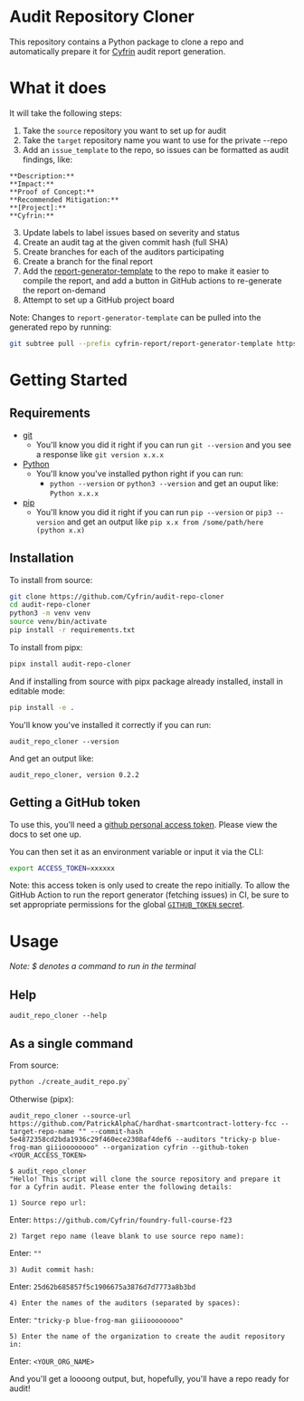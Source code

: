 # Audit Repository Cloner

This repository contains a Python package to clone a repo and automatically prepare it for [Cyfrin](https://www.cyfrin.io/) audit report generation. 

# What it does

It will take the following steps:
1. Take the `source` repository you want to set up for audit
2. Take the `target` repository name you want to use for the private --repo
3. Add an `issue_template` to the repo, so issues can be formatted as audit findings, like:

```
**Description:**
**Impact:**
**Proof of Concept:**
**Recommended Mitigation:**
**[Project]:** 
**Cyfrin:**
```

3. Update labels to label issues based on severity and status
4. Create an audit tag at the given commit hash (full SHA)
5. Create branches for each of the auditors participating
6. Create a branch for the final report
7. Add the [report-generator-template](https://github.com/Cyfrin/report-generator-template) to the repo to make it easier to compile the report, and add a button in GitHub actions to re-generate the report on-demand
8. Attempt to set up a GitHub project board

Note: Changes to `report-generator-template` can be pulled into the generated repo by running:
```bash
git subtree pull --prefix cyfrin-report/report-generator-template https://github.com/Cyfrin/report-generator-template main --squash
```

# Getting Started

## Requirements

- [git](https://git-scm.com/book/en/v2/Getting-Started-Installing-Git)
  - You'll know you did it right if you can run `git --version` and you see a response like `git version x.x.x`
- [Python](https://www.python.org/downloads/)
  - You'll know you've installed python right if you can run:
    - `python --version` or `python3 --version` and get an ouput like: `Python x.x.x`
- [pip](https://pypi.org/project/pip/)
  - You'll know you did it right if you can run `pip --version` or `pip3 --version` and get an output like `pip x.x from /some/path/here (python x.x)`

## Installation

To install from source: 

```bash 
git clone https://github.com/Cyfrin/audit-repo-cloner
cd audit-repo-cloner
python3 -m venv venv
source venv/bin/activate
pip install -r requirements.txt
```

To install from pipx:
```bash
pipx install audit-repo-cloner
```

And if installing from source with pipx package already installed, install in editable mode:
```bash
pip install -e .
```

You'll know you've installed it correctly if you can run:

```
audit_repo_cloner --version
```

And get an output like:

```
audit_repo_cloner, version 0.2.2
```

## Getting a GitHub token

To use this, you'll need a [github personal access token](https://docs.github.com/en/authentication/keeping-your-account-and-data-secure/creating-a-personal-access-token). Please view the docs to set one up. 

You can then set it as an environment variable or input it via the CLI:

```bash
export ACCESS_TOKEN=xxxxxx
```

Note: this access token is only used to create the repo initially. To allow the GitHub Action to run the report generator (fetching issues) in CI, be sure to set appropriate permissions for the global [`GITHUB_TOKEN` secret](https://docs.github.com/en/actions/security-guides/automatic-token-authentication).

# Usage

*Note: $ denotes a command to run in the terminal*


## Help

```
audit_repo_cloner --help
```

## As a single command

From source:
```bash
python ./create_audit_repo.py`
```

Otherwise (pipx):

```
audit_repo_cloner --source-url https://github.com/PatrickAlphaC/hardhat-smartcontract-lottery-fcc --target-repo-name "" --commit-hash 5e4872358cd2bda1936c29f460ece2308af4def6 --auditors "tricky-p blue-frog-man giiioooooooo" --organization cyfrin --github-token <YOUR_ACCESS_TOKEN>
```

```
$ audit_repo_cloner 
"Hello! This script will clone the source repository and prepare it for a Cyfrin audit. Please enter the following details:

1) Source repo url: 
```
Enter: `https://github.com/Cyfrin/foundry-full-course-f23`

```
2) Target repo name (leave blank to use source repo name):
```
Enter: `""`

```
3) Audit commit hash: 
```
Enter: `25d62b685857f5c1906675a3876d7d7773a8b3bd`

```
4) Enter the names of the auditors (separated by spaces):
```
Enter: `"tricky-p blue-frog-man giiioooooooo"`

```
5) Enter the name of the organization to create the audit repository in:
```

Enter: `<YOUR_ORG_NAME>`

And you'll get a loooong output, but, hopefully, you'll have a repo ready for audit!
